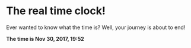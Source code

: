 # The real time clock!

Ever wanted to know what the time is? Well, your journey is about to end!

**The time is Nov 30, 2017, 19:52**